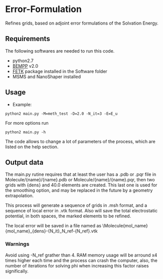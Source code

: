 # Error-Formulation

Refines grids, based on adjoint error formulations of the Solvation Energy.

## Requirements
  The following softwares are needed to run this code.
  * python2.7
  * [BEMPP](https://bempp.com/) v2.0 
  * [FETK](http://fetk.org/codes/gamer/) package installed in the Software folder
  * MSMS and NanoShaper installed
## Usage
  
  * Example: 
  ```
  python2 main.py -M=meth_test -D=2.0 -N_it=3 -E=E_u
  ```
  
  For more options run 
  ```
  python2 main.py -h
  ```
  
  The code allows to change a lot of parameters of the process, which are listed on the help section.

## Output data

  The main.py rutine requires that at least the user has a .pdb or .pqr file in Molecule/{name}/{name}.pdb or Molecule/{name}/{name}.pqr, then two grids with {dens} and 40.0 elements are created. This last one is used for the smoothing option, and may be replaced in the future by a geometry extrapolation.

  This process will generate a sequence of grids in .msh format, and a sequence of local error in .vtk format. Also will save the total electrostatic potential, in both spaces, the marked elements to be refined.
  
  The local error will be saved in a file named as \Molecule\{mol_name}\{mol_name}\_{dens}-{N_it}\_N_ref-{N_ref}.vtk
  
  ### Warnings
  Avoid using -N_ref grather than 4. RAM memory usage will be arround x4 times higher each time and the process can crash the computer, also, the number of iterations for solving phi when increasing this factor raises significally.
